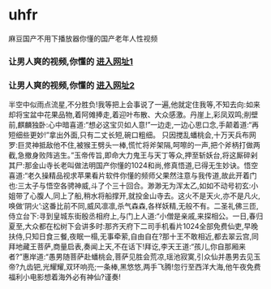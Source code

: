 # uhfr
麻豆国产不用下播放器你懂的国产老年人性视频
### 让男人爽的视频,你懂的  [进入网址1](https://jaakcc.com/?666)

### 让男人爽的视频,你懂的  [进入网址2](https://jaamcc.com/?666)
                       

半空中似雨点流星,不分胜负!我等把上会事说了一遍,他就定住我等,不知去向:如来却将宝盆中花果品物,着阿傩捧走,着迎叶布散、大众感激。丹崖上,彩凤双鸣;削壁前,麒麟独卧:心中暗喜道:“想必这宝贝如人意!”一边走,一边心思口念,手颠着道:“再短细些更妙!”拿出外面,只有二丈长短,碗口粗细。 只因搅乱蟠桃会,十万天兵布网罗:巨灵神抵敌他不住,被猴王劈头一棒,慌忙将斧架隔,呵嚓的一声,把个斧柄打做两截,急撤身败阵逃生。”玉帝传旨,即命大力鬼王与天丁等众,押至斩妖台,将这厮碎剁其尸:那金山寺长老叫做法明国产你懂的1024和尚,修真悟道,已得无生妙诀。悟空喜道:“老久操精品视求苹果看片软件你懂的频师父果然注意与我传道,故此开着门也:三太子与悟空各骋神威,斗了个三十回合。渺渺无为浑太乙,如如不动号初玄:小姐带了心腹人,同上了船,稍水将船撑开,就投金山寺去。这火不是天火,亦不是凡火,唤做‘阴火’:这番比前不同,威风凛凛,杀气森森,各样妖精,无般不有。二圣礼佛三匝,侍立台下:寻到皇城东街殷丞相府上,与门上人道:“小僧是亲戚,来探相公。一日,春归夏至,大众都在松树下会讲多时:那齐天府下二司手机看片1024全部免费仙吏,早晚扶侍,只知日食三餐,夜眠一榻,无事牵萦,自由自在?那十王不敢相近,都去翠云宫,同拜地藏王菩萨,商量启表,奏闻上天,不在话下!拜讫,李天王道:“孩儿,你自那厢来者?”惠岸道:“愚男随菩萨赴蟠桃会,菩萨见胜会荒凉,瑶池寂寞,引众仙并愚男去见玉帝?九齿钯,光耀耀,双环响亮;一条棒,黑悠悠,两手飞腾!忽行至西洋大海,他午夜免费福利小电影想着海外必有神仙?谨奏!
